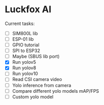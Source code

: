 # Luckfox AI
Current tasks:

- [ ] SIM800L lib
- [ ] ESP-01 lib
- [ ] GPIO tutorial
- [ ] SPI to ESP32
- [ ] Maybe (SBUS lib port)
- [x] Run yolov5
- [x] Run yolov8
- [ ] Run yolov10
- [ ] Read CSI camera video
- [ ] Yolo inference from camera
- [ ] Compare different yolo models mAP/FPS
- [ ] Custom yolo model
